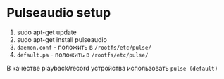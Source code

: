 # Pulseaudio setup

1. sudo apt-get update
1. sudo apt-get install pulseaudio
1. `daemon.conf` - положить в `/rootfs/etc/pulse/`
1. `default.pa` - положить в `/rootfs/etc/pulse/`

В качестве playback/record устройства использовать `pulse (default)`
